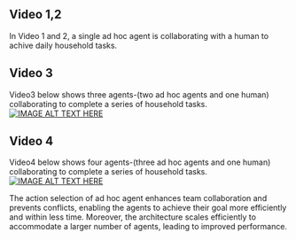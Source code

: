 ## Video 1,2

In Video 1 and 2, a single ad hoc agent is collaborating with a human to achive daily household tasks.

## Video 3

Video3 below shows three agents-(two ad hoc agents and one human) collaborating to complete a series of household tasks.
[![IMAGE ALT TEXT HERE](https://img.youtube.com/vi/RRnCDx6D4zc/0.jpg)](https://www.youtube.com/watch?v=RRnCDx6D4zc)

## Video 4

Video4 below shows four agents-(three ad hoc agents and one human) collaborating to complete a series of household tasks.
[![IMAGE ALT TEXT HERE](https://img.youtube.com/vi/l-4D-LtNX8k/0.jpg)](https://www.youtube.com/watch?v=l-4D-LtNX8k)

The action selection of ad hoc agent enhances team collaboration and prevents conflicts, enabling the agents to achieve their goal more efficiently and within less time.
Moreover, the architecture scales efficiently to accommodate a larger number of agents, leading to improved performance.

